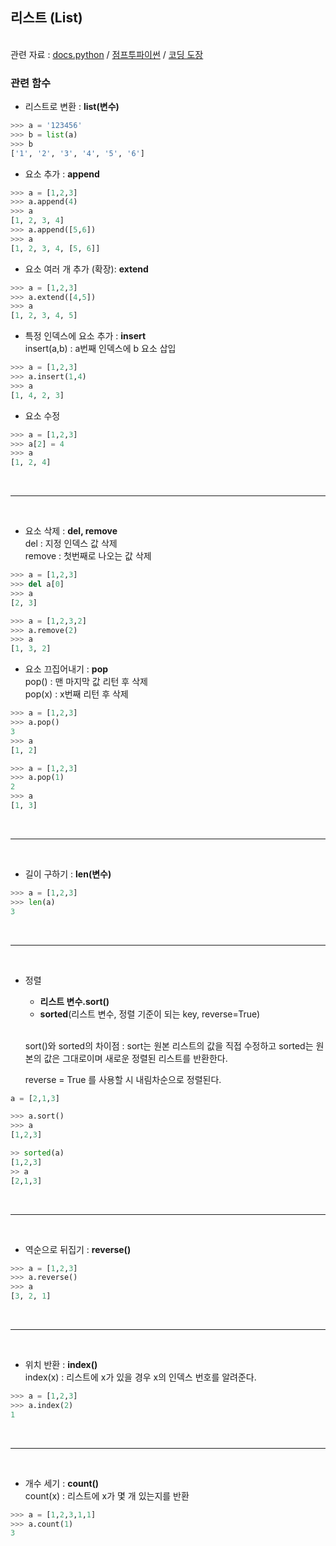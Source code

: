 ## 리스트 (List)

<br>관련 자료 : [docs.python](https://docs.python.org/3/tutorial/datastructures.html) / [점프투파이썬](https://wikidocs.net/14)  / [코딩 도장](https://dojang.io/mod/page/view.php?id=2281) <br>


### 관련 함수

* 리스트로 변환 : **list(변수)**
```python
>>> a = '123456'
>>> b = list(a)
>>> b
['1', '2', '3', '4', '5', '6']
```

* 요소 추가 : **append**
```python
>>> a = [1,2,3]
>>> a.append(4)
>>> a
[1, 2, 3, 4]
>>> a.append([5,6])
>>> a
[1, 2, 3, 4, [5, 6]]
```

* 요소 여러 개 추가 (확장): **extend**
```python
>>> a = [1,2,3]
>>> a.extend([4,5])
>>> a
[1, 2, 3, 4, 5]
```

* 특정 인덱스에 요소 추가 : **insert**<br>
  insert(a,b) : a번째 인덱스에 b 요소 삽입
```python
>>> a = [1,2,3]
>>> a.insert(1,4)
>>> a
[1, 4, 2, 3]
```

* 요소 수정
```python
>>> a = [1,2,3]
>>> a[2] = 4
>>> a
[1, 2, 4]
```
<br>

---
<br>

* 요소 삭제 : **del, remove** <br>
    del : 지정 인덱스 값 삭제 <br>
    remove : 첫번째로 나오는 값 삭제
```python
>>> a = [1,2,3]
>>> del a[0]
>>> a
[2, 3]
```
```python
>>> a = [1,2,3,2]
>>> a.remove(2)
>>> a
[1, 3, 2]
```

* 요소 끄집어내기 : **pop**<br>
  pop() : 맨 마지막 값 리턴 후 삭제<br>
  pop(x) : x번째 리턴 후 삭제

```python
>>> a = [1,2,3]
>>> a.pop()
3
>>> a
[1, 2]
```
```python
>>> a = [1,2,3]
>>> a.pop(1)
2
>>> a
[1, 3]
```
<br>

---
<br>

* 길이 구하기 : **len(변수)**
```python
>>> a = [1,2,3]
>>> len(a)
3
```

<br>

---
<br>

* 정렬<br>
  - **리스트 변수.sort()**
  - **sorted**(리스트 변수, 정렬 기준이 되는 key, reverse=True)<br><br>

  sort()와 sorted의 차이점 : sort는 원본 리스트의 값을 직접 수정하고 sorted는 원본의 값은 그대로이며 새로운 정렬된 리스트를 반환한다.<br>
  
  reverse = True 를 사용할 시 내림차순으로 정렬된다.

```python
a = [2,1,3]

>>> a.sort()
>>> a
[1,2,3]

>> sorted(a)
[1,2,3]
>> a
[2,1,3]
```

<br>

---
<br>

* 역순으로 뒤집기 : **reverse()**
```python
>>> a = [1,2,3]
>>> a.reverse()
>>> a
[3, 2, 1]
```

<br>

---
<br>

* 위치 반환 : **index()** <br>
  index(x) : 리스트에 x가 있을 경우 x의 인덱스 번호를 알려준다.
```python
>>> a = [1,2,3]
>>> a.index(2)
1
```

<br>

---
<br>

* 개수 세기 : **count()** <br>
  count(x) : 리스트에 x가 몇 개 있는지를 반환
```python
>>> a = [1,2,3,1,1]
>>> a.count(1)
3
```